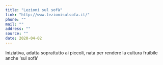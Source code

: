 ```yaml
---
title: "Lezioni sul sofà"
link: "http://www.lezionisulsofa.it/"
phone: ""
mail: ""
address: ""
source: ""
date: 2020-04-02
---
```


Iniziativa, adatta soprattutto ai piccoli, nata per rendere la cultura fruibile anche ‘sul sofà’
